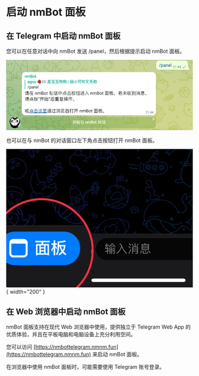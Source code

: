 # 启动 nmBot 面板
## 在 Telegram 中启动 nmBot 面板

您可以在任意对话中向 nmBot 发送 /panel，然后根据提示启动 nmBot 面板。

![从任意对话启动 nmBot 面板](img/launch_panel_from_any_chat.png)

也可以在与 nmBot 的对话窗口左下角点击按钮打开 nmBot 面板。

![从与 nmBot 的对话窗口启动 nmBot 面板](img/launch_panel_from_chat_corner.png){ width="200" }

## 在 Web 浏览器中启动 nmBot 面板

nmBot 面板支持在现代 Web 浏览器中使用，提供独立于 Telegram Web App 的优质体验，并且在平板电脑和电脑设备上充分利用空间。  

您可以访问 [https://nmbottelegram.nmnm.fun](https://nmbottelegram.nmnm.fun) 来启动 nmBot 面板。

在浏览器中使用 nmBot 面板时，可能需要使用 Telegram 账号登录。
